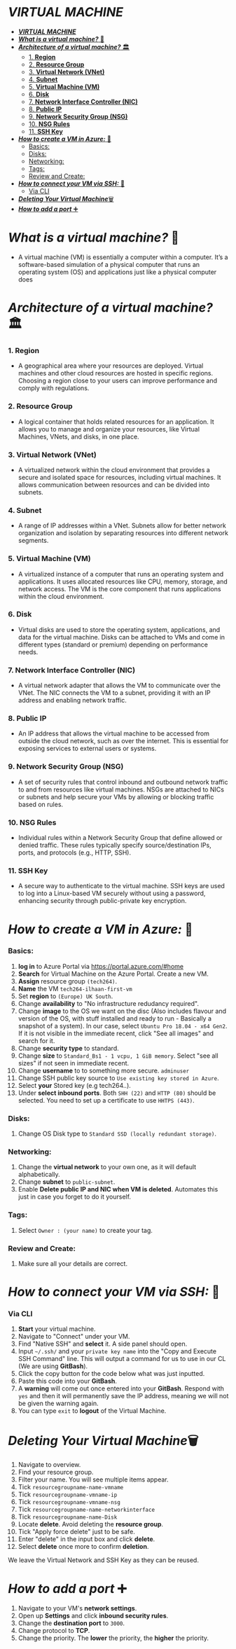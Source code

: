 # ***VIRTUAL MACHINE***
- [***VIRTUAL MACHINE***](#virtual-machine)
- [***What is a virtual machine?*** 💭](#what-is-a-virtual-machine-)
- [***Architecture of a virtual machine?*** 🏛️](#architecture-of-a-virtual-machine-️)
    - [1. **Region**](#1-region)
    - [2. **Resource Group**](#2-resource-group)
    - [3. **Virtual Network (VNet)**](#3-virtual-network-vnet)
    - [4. **Subnet**](#4-subnet)
    - [5. **Virtual Machine (VM)**](#5-virtual-machine-vm)
    - [6. **Disk**](#6-disk)
    - [7. **Network Interface Controller (NIC)**](#7-network-interface-controller-nic)
    - [8. **Public IP**](#8-public-ip)
    - [9. **Network Security Group (NSG)**](#9-network-security-group-nsg)
    - [10. **NSG Rules**](#10-nsg-rules)
    - [11. **SSH Key**](#11-ssh-key)
- [***How to create a VM in Azure:*** 🎨](#how-to-create-a-vm-in-azure-)
    - [Basics:](#basics)
    - [Disks:](#disks)
    - [Networking:](#networking)
    - [Tags:](#tags)
    - [Review and Create:](#review-and-create)
- [***How to connect your VM via SSH:*** 🔗](#how-to-connect-your-vm-via-ssh-)
    - [Via CLI](#via-cli)
- [***Deleting Your Virtual Machine***🗑️](#deleting-your-virtual-machine️)
- [***How to add a port*** ➕](#how-to-add-a-port-)
# ***What is a virtual machine?*** 💭 
   - A virtual machine (VM) is essentially a computer within a computer. It’s a software-based simulation of a physical computer that runs an operating system (OS) and applications just like a physical computer does

# ***Architecture of a virtual machine?*** 🏛️



### 1. **Region**
   - A geographical area where your resources are deployed. Virtual machines and other cloud resources are hosted in specific regions. Choosing a region close to your users can improve performance and comply with regulations.

### 2. **Resource Group**
   - A logical container that holds related resources for an application. It allows you to manage and organize your resources, like Virtual Machines, VNets, and disks, in one place.

### 3. **Virtual Network (VNet)**
   - A virtualized network within the cloud environment that provides a secure and isolated space for resources, including virtual machines. It allows communication between resources and can be divided into subnets.

### 4. **Subnet**
   - A range of IP addresses within a VNet. Subnets allow for better network organization and isolation by separating resources into different network segments.

### 5. **Virtual Machine (VM)**
   - A virtualized instance of a computer that runs an operating system and applications. It uses allocated resources like CPU, memory, storage, and network access. The VM is the core component that runs applications within the cloud environment.

### 6. **Disk**
   - Virtual disks are used to store the operating system, applications, and data for the virtual machine. Disks can be attached to VMs and come in different types (standard or premium) depending on performance needs.

### 7. **Network Interface Controller (NIC)**
   - A virtual network adapter that allows the VM to communicate over the VNet. The NIC connects the VM to a subnet, providing it with an IP address and enabling network traffic.

### 8. **Public IP**
   - An IP address that allows the virtual machine to be accessed from outside the cloud network, such as over the internet. This is essential for exposing services to external users or systems.

### 9. **Network Security Group (NSG)**
   - A set of security rules that control inbound and outbound network traffic to and from resources like virtual machines. NSGs are attached to NICs or subnets and help secure your VMs by allowing or blocking traffic based on rules.

### 10. **NSG Rules**
   - Individual rules within a Network Security Group that define allowed or denied traffic. These rules typically specify source/destination IPs, ports, and protocols (e.g., HTTP, SSH).

### 11. **SSH Key**
   - A secure way to authenticate to the virtual machine. SSH keys are used to log into a Linux-based VM securely without using a password, enhancing security through public-private key encryption.

# ***How to create a VM in Azure:*** 🎨
### Basics: 
1. **log in** to Azure Portal via https://portal.azure.com/#home
1. **Search** for Virtual Machine on the Azure Portal. Create a new VM.
2. **Assign** resource group `(tech264)`.
3. **Name** the VM `tech264-ilhaan-first-vm`
4. Set **region** to `(Europe) UK South`.
5. Change **availability** to "No infrastructure redudancy required".
6. Change **image** to the OS we want on the disc (Also includes flavour and version of the OS, with stuff installed and ready to run - Basically a snapshot of a system). In our case, select `Ubuntu Pro 18.04 - x64 Gen2`. If it is not visible in the immediate recent, click "See all images" and search for it.
7. Change **security type** to standard.
8. Change **size** to `Standard_Bs1 - 1 vcpu, 1 GiB memory`. Select "see all sizes" if not seen in immediate recent.
9. Change **username** to to something more secure. `adminuser`
10. Change SSH public key source to `Use existing key stored in Azure`.
11. Select **your** Stored key (e.g tech264..).
12. Under **select inbound ports**. Both `SHH (22)` and `HTTP (80)` should be selected. You need to set up a certificate to use `HHTPS (443)`.
 
### Disks:
1. Change OS Disk type to `Standard SSD (locally redundant storage)`.
 
### Networking:
1. Change the **virtual network** to your own one, as it will default alphabetically.
2. Change **subnet** to `public-subnet`.
3. Enable **Delete public IP and NIC when VM is deleted**. Automates this just in case you forget to do it yourself.
 
###  Tags:
1. Select `Owner : (your name)` to create your tag.
 
### Review and Create:
1. Make sure all your details are correct.

# ***How to connect your VM via SSH:*** 🔗
###  Via CLI
   1. **Start** your virtual machine.
   2. Navigate to "Connect" under your VM.
   3. Find "Native SSH" and **select** it. A side panel should open.
   4. Input `~/.ssh/` and your `private key name` into the "Copy and Execute SSH Command" line. This will output a command for us to use in our CL (We are using **GitBash**).
   5. Click the copy button for the code below what was just inputted.
   6. Paste this code into your **GitBash**.
   7. A **warning** will come out once entered into your **GitBash**. Respond with `yes` and then it will permanently save the IP address, meaning we will not be given the warning again.
   8. You can type `exit` to **logout** of the Virtual Machine.


# ***Deleting Your Virtual Machine***🗑️
1. Navigate to overview.
2. Find your resource group.
3. Filter your name. You will see multiple items appear.
4. Tick `resourcegroupname-name-vmname`
5. Tick `resourcegroupname-vmname-ip`
6. Tick `resourcegroupname-vmname-nsg`
7. Tick `resourcegroupname-name-networkinterface`
8. Tick `resourcegroupname-name-Disk`
9. Locate **delete**. Avoid deleting the **resource group**.
10. Tick "Apply force delete" just to be safe.
11. Enter "delete" in the input box and click **delete**.
12. Select **delete** once more to confirm **deletion**.
 
We leave the Virtual Network and SSH Key as they can be reused.

# ***How to add a port*** ➕
1. Navigate to your VM's **network settings**.
2. Open up **Settings** and click **inbound security rules**.
3. Change the **destination port** to `3000`.
4. Change protocol to **TCP**.
5. Change the priority. The **lower** the priority, the **higher** the priority.